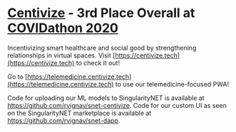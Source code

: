 # [Centivize](https://centivize.tech) - 3rd Place Overall at [COVIDathon 2020](https://covidathon.devpost.com/)

 Incentivizing smart healthcare and social good by strengthening relationships in virtual spaces.
 Visit [https://centivize.tech](https://centivize.tech) to check it out!
 
 Go to [https://telemedicine.centivize.tech](https://telemedicine.centivize.tech) to use our telemedicine-focused PWA! 
 
 Code for uploading our ML models to SingularityNET is available at https://github.com/rvignav/snet-centivize.
 Code for our custom UI as seen on the SingularityNET marketplace is available at https://github.com/rvignav/snet-dapp.
